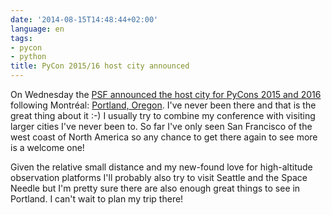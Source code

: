 ```yaml
---
date: '2014-08-15T14:48:44+02:00'
language: en
tags:
- pycon
- python
title: PyCon 2015/16 host city announced
---
```



On Wednesday the [PSF announced the host city for PyCons 2015 and 2016][1]
following Montréal: [Portland, Oregon][2]. I've never been there and that is the
great thing about it :-) I usually try to combine my conference with visiting
larger cities I've never been to. So far I've only seen San Francisco of the
west coast of North America so any chance to get there again to see more is
a welcome one!

Given the relative small distance and my new-found love for high-altitude
observation platforms I'll probably also try to visit Seattle and the Space
Needle but I'm pretty sure there are also enough great things to see in
Portland. I can't wait to plan my trip there!

[1]: http://pycon.blogspot.co.at/2014/08/welcoming-new-co-chair-and-next-pycon.html
[2]: http://en.wikipedia.org/wiki/Portland,_Oregon